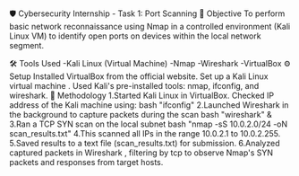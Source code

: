 🛡️ Cybersecurity Internship - Task 1: Port Scanning
🎯 Objective
To perform basic network reconnaissance using Nmap in a controlled environment (Kali Linux VM) to identify open ports on devices within the local network segment.

🛠 Tools Used
-Kali Linux (Virtual Machine)
-Nmap
-Wireshark
-VirtualBox
⚙️ Setup
Installed VirtualBox from the official website.
Set up a Kali Linux virtual machine .
Used Kali's pre-installed tools: nmap, ifconfig, and wireshark.
🧪 Methodology
1.Started Kali Linux in VirtualBox.
Checked IP address of the Kali machine using:
bash "ifconfig"
2.Launched Wireshark in the background to capture packets during the scan
bash "wireshark" &
3.Ran a TCP SYN scan on the local subnet
bash "nmap -sS 10.0.2.0/24 -oN scan_results.txt"
4.This scanned all IPs in the range 10.0.2.1 to 10.0.2.255.
5.Saved results to a text file (scan_results.txt) for submission.
6.Analyzed captured packets in Wireshark , filtering by tcp to observe Nmap's SYN packets and responses from target hosts.
